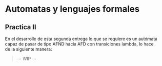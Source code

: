 # Automatas y lenguajes formales
## Practica II

En el desarrollo de esta segunda entrega lo que se requiere es un autómata capaz de pasar de tipo AFND hacia AFD con transiciones lambda, lo hace de la siguiente manera:

> $\cdots$
> WIP
> $\cdots$
>
> 